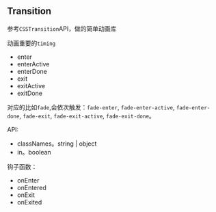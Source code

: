 ## Transition

参考`CSSTransition`API，做的简单动画库

动画重要的`timing`

- enter
- enterActive
- enterDone
- exit
- exitActive
- exitDone 

对应的比如`fade`,会依次触发：`fade-enter`, `fade-enter-active`, `fade-enter-done`, `fade-exit`, `fade-exit-active`, `fade-exit-done`。

API:

- classNames。string | object
- in。boolean

钩子函数：
- onEnter
- onEntered
- onExit
- onExited
